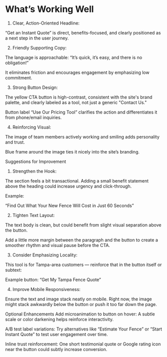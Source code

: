 # What’s Working Well

1. Clear, Action-Oriented Headline:

“Get an Instant Quote” is direct, benefits-focused, and clearly positioned as a next step in the user journey.

2. Friendly Supporting Copy:

The language is approachable: “It’s quick, it’s easy, and there is no obligation!”

It eliminates friction and encourages engagement by emphasizing low commitment.

3. Strong Button Design:

The yellow CTA button is high-contrast, consistent with the site's brand palette, and clearly labeled as a tool, not just a generic "Contact Us."

Button label “Use Our Pricing Tool” clarifies the action and differentiates it from phone/email inquiries.

4. Reinforcing Visual:

The image of team members actively working and smiling adds personality and trust.

Blue frame around the image ties it nicely into the site’s branding.

Suggestions for Improvement

1. Strengthen the Hook:

The section feels a bit transactional. Adding a small benefit statement above the heading could increase urgency and click-through.

Example:

“Find Out What Your New Fence Will Cost in Just 60 Seconds”

2. Tighten Text Layout:

The text body is clean, but could benefit from slight visual separation above the button.

Add a little more margin between the paragraph and the button to create a smoother rhythm and visual pause before the CTA.

3. Consider Emphasizing Locality:

This tool is for Tampa-area customers — reinforce that in the button itself or subtext:

Example button: “Get My Tampa Fence Quote”

4. Improve Mobile Responsiveness:

Ensure the text and image stack neatly on mobile. Right now, the image might stack awkwardly below the button or push it too far down the page.

Optional Enhancements
Add microanimation to button on hover: A subtle scale or color darkening helps reinforce interactivity.

A/B test label variations: Try alternatives like “Estimate Your Fence” or “Start Instant Quote” to test user engagement over time.

Inline trust reinforcement: One short testimonial quote or Google rating icon near the button could subtly increase conversion.
